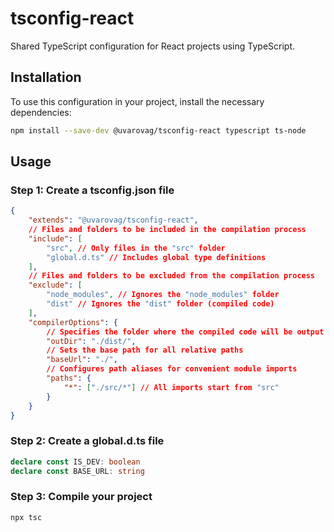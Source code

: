 # tsconfig-react

Shared TypeScript configuration for React projects using TypeScript.

## Installation

To use this configuration in your project, install the necessary dependencies:

```bash
npm install --save-dev @uvarovag/tsconfig-react typescript ts-node
```

## Usage

### Step 1: Create a tsconfig.json file

```json
{
    "extends": "@uvarovag/tsconfig-react",
    // Files and folders to be included in the compilation process
    "include": [
        "src", // Only files in the "src" folder
        "global.d.ts" // Includes global type definitions
    ],
    // Files and folders to be excluded from the compilation process
    "exclude": [
        "node_modules", // Ignores the "node_modules" folder
        "dist" // Ignores the "dist" folder (compiled code)
    ],
    "compilerOptions": {
        // Specifies the folder where the compiled code will be output
        "outDir": "./dist/",
        // Sets the base path for all relative paths
        "baseUrl": "./",
        // Configures path aliases for convenient module imports
        "paths": {
            "*": ["./src/*"] // All imports start from "src"
        }
    }
}
```

### Step 2: Create a global.d.ts file

```ts
declare const IS_DEV: boolean
declare const BASE_URL: string
```

### Step 3: Compile your project

```bash
npx tsc
```
